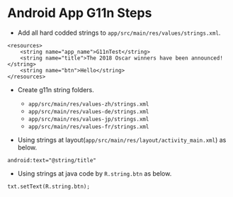 # Android App G11n Steps


* Add all hard codded strings to `app/src/main/res/values/strings.xml`.

```
<resources>
    <string name="app_name">G11nTest</string>
    <string name="title">The 2018 Oscar winners have been announced!</string>
    <string name="btn">Hello</string>
</resources>
```


* Create g11n string folders.
   * `app/src/main/res/values-zh/strings.xml`
   * `app/src/main/res/values-de/strings.xml`
   * `app/src/main/res/values-jp/strings.xml`
   * `app/src/main/res/values-fr/strings.xml`


* Using strings at layout(`app/src/main/res/layout/activity_main.xml`) as below.

```
android:text="@string/title"
```


* Using strings at java code by `R.string.btn` as below.

```
txt.setText(R.string.btn);
```